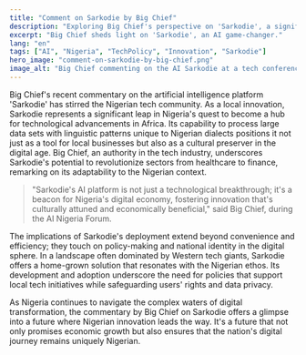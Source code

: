 ```yaml
---
title: "Comment on Sarkodie by Big Chief"
description: "Exploring Big Chief's perspective on 'Sarkodie', a significant AI development for Nigeria's tech landscape."
excerpt: "Big Chief sheds light on 'Sarkodie', an AI game-changer."
lang: "en"
tags: ["AI", "Nigeria", "TechPolicy", "Innovation", "Sarkodie"]
hero_image: "comment-on-sarkodie-by-big-chief.png"
image_alt: "Big Chief commenting on the AI Sarkodie at a tech conference"
---
```


Big Chief's recent commentary on the artificial intelligence platform 'Sarkodie' has stirred the Nigerian tech community. As a local innovation, Sarkodie represents a significant leap in Nigeria's quest to become a hub for technological advancements in Africa. Its capability to process large data sets with linguistic patterns unique to Nigerian dialects positions it not just as a tool for local businesses but also as a cultural preserver in the digital age. Big Chief, an authority in the tech industry, underscores Sarkodie's potential to revolutionize sectors from healthcare to finance, remarking on its adaptability to the Nigerian context.

> "Sarkodie's AI platform is not just a technological breakthrough; it's a beacon for Nigeria's digital economy, fostering innovation that's culturally attuned and economically beneficial," said Big Chief, during the AI Nigeria Forum.

The implications of Sarkodie's deployment extend beyond convenience and efficiency; they touch on policy-making and national identity in the digital sphere. In a landscape often dominated by Western tech giants, Sarkodie offers a home-grown solution that resonates with the Nigerian ethos. Its development and adoption underscore the need for policies that support local tech initiatives while safeguarding users' rights and data privacy.

As Nigeria continues to navigate the complex waters of digital transformation, the commentary by Big Chief on Sarkodie offers a glimpse into a future where Nigerian innovation leads the way. It's a future that not only promises economic growth but also ensures that the nation's digital journey remains uniquely Nigerian.